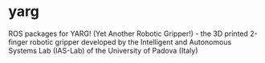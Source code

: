 # yarg
ROS packages for YARG! (Yet Another Robotic Gripper!) - the 3D printed 2-finger robotic gripper developed by the Intelligent and Autonomous Systems Lab (IAS-Lab) of the University of Padova (Italy)
